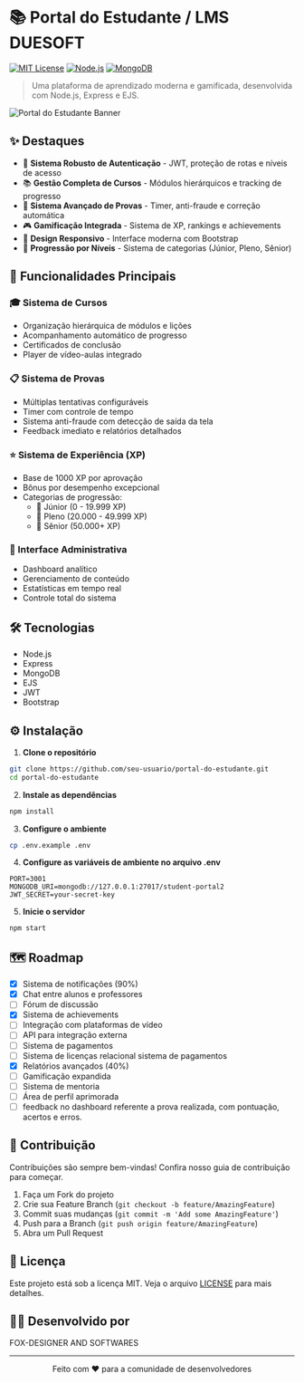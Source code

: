 # 📚 Portal do Estudante / LMS DUESOFT

[![MIT License](https://img.shields.io/badge/License-MIT-green.svg)](https://choosealicense.com/licenses/mit/)
[![Node.js](https://img.shields.io/badge/Node.js-14+-green.svg)](https://nodejs.org/)
[![MongoDB](https://img.shields.io/badge/MongoDB-Ready-brightgreen.svg)](https://www.mongodb.com/)

> Uma plataforma de aprendizado moderna e gamificada, desenvolvida com Node.js, Express e EJS.

![Portal do Estudante Banner](https://via.placeholder.com/800x400?text=Portal+do+Estudante)

## ✨ Destaques

- 🔐 **Sistema Robusto de Autenticação** - JWT, proteção de rotas e níveis de acesso
- 📚 **Gestão Completa de Cursos** - Módulos hierárquicos e tracking de progresso
- 📝 **Sistema Avançado de Provas** - Timer, anti-fraude e correção automática
- 🎮 **Gamificação Integrada** - Sistema de XP, rankings e achievements
- 📱 **Design Responsivo** - Interface moderna com Bootstrap
- 🎯 **Progressão por Níveis** - Sistema de categorias (Júnior, Pleno, Sênior)

## 🚀 Funcionalidades Principais

### 🎓 Sistema de Cursos
- Organização hierárquica de módulos e lições
- Acompanhamento automático de progresso
- Certificados de conclusão
- Player de vídeo-aulas integrado

### 📋 Sistema de Provas
- Múltiplas tentativas configuráveis
- Timer com controle de tempo
- Sistema anti-fraude com detecção de saída da tela
- Feedback imediato e relatórios detalhados

### ⭐ Sistema de Experiência (XP)
- Base de 1000 XP por aprovação
- Bônus por desempenho excepcional
- Categorias de progressão:
  - 🌱 Júnior (0 - 19.999 XP)
  - 🌿 Pleno (20.000 - 49.999 XP)
  - 🌳 Sênior (50.000+ XP)

### 👑 Interface Administrativa
- Dashboard analítico
- Gerenciamento de conteúdo
- Estatísticas em tempo real
- Controle total do sistema

## 🛠️ Tecnologias

- Node.js
- Express
- MongoDB
- EJS
- JWT
- Bootstrap

## ⚙️ Instalação

1. **Clone o repositório**
```bash
git clone https://github.com/seu-usuario/portal-do-estudante.git
cd portal-do-estudante
```

2. **Instale as dependências**
```bash
npm install
```

3. **Configure o ambiente**
```bash
cp .env.example .env
```

4. **Configure as variáveis de ambiente no arquivo .env**
```
PORT=3001
MONGODB_URI=mongodb://127.0.0.1:27017/student-portal2
JWT_SECRET=your-secret-key
```

5. **Inicie o servidor**
```bash
npm start
```

## 🗺️ Roadmap

- [x] Sistema de notificações (90%)
- [x] Chat entre alunos e professores
- [ ] Fórum de discussão
- [x] Sistema de achievements
- [ ] Integração com plataformas de vídeo
- [ ] API para integração externa
- [ ] Sistema de pagamentos
- [ ] Sistema de licenças relacional sistema de pagamentos
- [x] Relatórios avançados (40%)
- [ ] Gamificação expandida
- [ ] Sistema de mentoria
- [ ] Área de perfil aprimorada
- [ ] feedback no dashboard referente a prova realizada, com pontuação, acertos e erros. 	

## 🤝 Contribuição

Contribuições são sempre bem-vindas! Confira nosso guia de contribuição para começar.

1. Faça um Fork do projeto
2. Crie sua Feature Branch (`git checkout -b feature/AmazingFeature`)
3. Commit suas mudanças (`git commit -m 'Add some AmazingFeature'`)
4. Push para a Branch (`git push origin feature/AmazingFeature`)
5. Abra um Pull Request

## 📝 Licença

Este projeto está sob a licença MIT. Veja o arquivo [LICENSE](LICENSE) para mais detalhes.

## 👨‍💻 Desenvolvido por

FOX-DESIGNER AND SOFTWARES

---

<p align="center">
  Feito com ❤️ para a comunidade de desenvolvedores
</p>